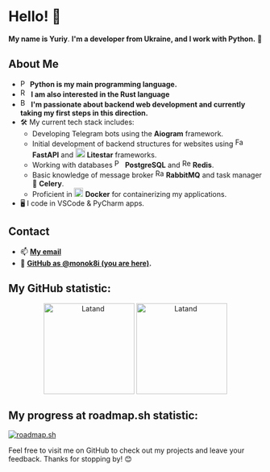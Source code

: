 # Hello! 👋

**My name is Yuriy**. **I'm a developer from Ukraine, and I work with Python.** 🦋

## About Me
- <img alt="Python" height="15px" src="https://cdn.worldvectorlogo.com/logos/python-5.svg" /> **Python is my main programming language.**
- <img alt="Rust" height="17px" src="https://cdn.worldvectorlogo.com/logos/rust.svg" /> **I am also interested in the Rust language**
- <img alt="Backend" height="17px" src="https://cdn.worldvectorlogo.com/logos/grafbase.svg" /> **I'm passionate about backend web development and currently taking my first steps in this direction.**
- 🛠️ My current tech stack includes:
  - Developing Telegram bots using the **Aiogram** framework.
  - Initial development of backend structures for websites using <img alt="FastAPI" height="17px" src="https://cdn.worldvectorlogo.com/logos/fastapi.svg" /> **FastAPI** and <img alt="Litestar" height="19px" src="https://litestar.dev/_static/logo.svg" /> **Litestar** frameworks.
  - Working with databases   <img alt="PostgreSQL" height="17px" src="https://cdn.worldvectorlogo.com/logos/postgresql.svg" /> **PostgreSQL** and <img alt="Redis" height="17px" src="https://cdn.worldvectorlogo.com/logos/redis.svg" /> **Redis**.
  - Basic knowledge of message broker  <img alt="RabbitMQ" height="17px" src="https://cdn.worldvectorlogo.com/logos/rabbitmq.svg" /> **RabbitMQ** and task manager 🥦 **Celery**.
  - Proficient in <img alt="Docker" height="18px" src="https://cdn.worldvectorlogo.com/logos/docker-4.svg" /> **Docker** for containerizing my applications.
- 🖥️ I code in VSCode & PyCharm apps.

## Contact
- 📫 **[My email](monok8i.dev@seznam.cz)**
- 🦋 **[GitHub as @monok8i (you are here)](https://github.com/monok8i).**

## My GitHub statistic:

<p align="center"><img height="180em" src="https://github-readme-stats.vercel.app/api?username=monok8i&hide_border=true&count_private=true&show_icons=true&theme=radical" alt="Latand" align = "center"/>
<img height="180em" src="https://github-readme-stats.vercel.app/api/top-langs?username=monok8i&show_icons=true&locale=en&layout=compact&hide_border=true&theme=radical" alt="Latand" align = "center"/></p>

## My progress at roadmap.sh statistic:

[![roadmap.sh](https://roadmap.sh/card/wide/66335aef96279862ae72dbf6?variant=dark)](https://roadmap.sh)

Feel free to visit me on GitHub to check out my projects and leave your feedback. Thanks for stopping by! 😊
